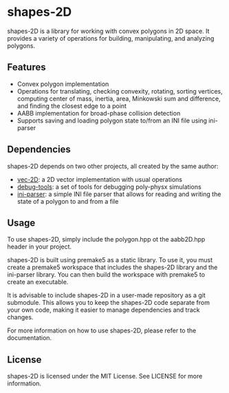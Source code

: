 # shapes-2D

shapes-2D is a library for working with convex polygons in 2D space. It provides a variety of operations for building, manipulating, and analyzing polygons.

## Features

- Convex polygon implementation
- Operations for translating, checking convexity, rotating, sorting vertices, computing center of mass, inertia, area, Minkowski sum and difference, and finding the closest edge to a point
- AABB implementation for broad-phase collision detection
- Supports saving and loading polygon state to/from an INI file using ini-parser

## Dependencies

shapes-2D depends on two other projects, all created by the same author:

- [vec-2D](https://github.com/Ismael99Bueno/vec-2D): a 2D vector implementation with usual operations
- [debug-tools](https://github.com/Ismael99Bueno/debug-tools): a set of tools for debugging poly-physx simulations
- [ini-parser](https://github.com/Ismael99Bueno/ini-parser): a simple INI file parser that allows for reading and writing the state of a polygon to and from a file

## Usage

To use shapes-2D, simply include the polygon.hpp ot the aabb2D.hpp header in your project.

shapes-2D is built using premake5 as a static library. To use it, you must create a premake5 workspace that includes the shapes-2D library and the ini-parser library. You can then build the workspace with premake5 to create an executable.

It is advisable to include shapes-2D in a user-made repository as a git submodule. This allows you to keep the shapes-2D code separate from your own code, making it easier to manage dependencies and track changes.

For more information on how to use shapes-2D, please refer to the documentation.

## License

shapes-2D is licensed under the MIT License. See LICENSE for more information.
